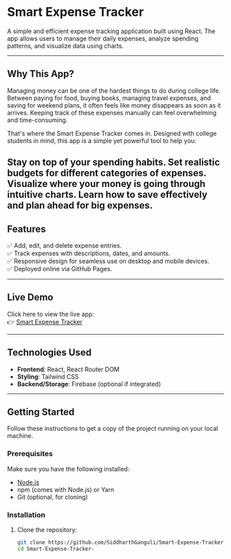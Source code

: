 # Smart Expense Tracker

A simple and efficient expense tracking application built using React. The app allows users to manage their daily expenses, analyze spending patterns, and visualize data using charts.

---
## Why This App?
Managing money can be one of the hardest things to do during college life. Between paying for food, buying books, managing travel expenses, and saving for weekend plans, it often feels like money disappears as soon as it arrives. Keeping track of these expenses manually can feel overwhelming and time-consuming.

That's where the Smart Expense Tracker comes in. Designed with college students in mind, this app is a simple yet powerful tool to help you:

Stay on top of your spending habits.
Set realistic budgets for different categories of expenses.
Visualize where your money is going through intuitive charts.
Learn how to save effectively and plan ahead for big expenses.
--- 

## Features

✅ Add, edit, and delete expense entries.  
✅ Track expenses with descriptions, dates, and amounts.    
✅ Responsive design for seamless use on desktop and mobile devices.  
✅ Deployed online via GitHub Pages.  

---

## Live Demo

Click here to view the live app:  
👉 [Smart Expense Tracker](https://SiddharthGanguli.github.io/Smart-Expense-Tracker-/)

---

## Technologies Used

- **Frontend**: React, React Router DOM  
- **Styling**: Tailwind CSS  
- **Backend/Storage**: Firebase (optional if integrated)  

---

## Getting Started

Follow these instructions to get a copy of the project running on your local machine.

### Prerequisites

Make sure you have the following installed:

- [Node.js](https://nodejs.org)
- npm (comes with Node.js) or Yarn
- Git (optional, for cloning)

### Installation

1. Clone the repository:

   ```bash
   git clone https://github.com/SiddharthGanguli/Smart-Expense-Tracker-.git
   cd Smart-Expense-Tracker-

